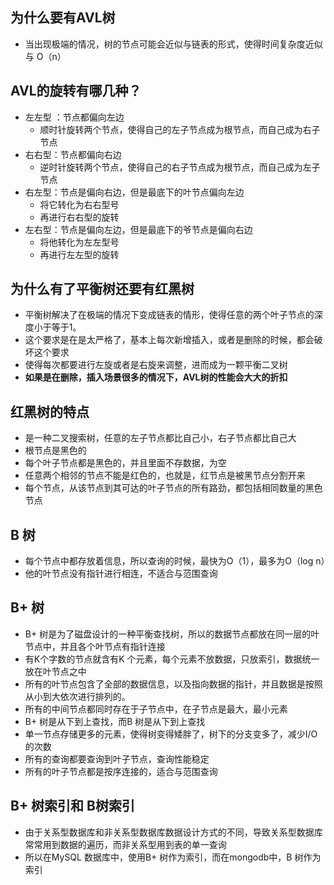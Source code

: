 
## 为什么要有AVL树
- 当出现极端的情况，树的节点可能会近似与链表的形式，使得时间复杂度近似与 O（n）
## AVL的旋转有哪几种？
- 左左型 ：节点都偏向左边
    - 顺时针旋转两个节点，使得自己的左子节点成为根节点，而自己成为右子节点
- 右右型：节点都偏向右边
    - 逆时针旋转两个节点，使得自己的右子节点成为根节点，而自己成为左子节点
- 右左型：节点是偏向右边，但是最底下的叶节点偏向左边
    - 将它转化为右右型号
    - 再进行右右型的旋转
- 左右型：节点是偏向左边，但是最底下的爷节点是偏向右边
    - 将他转化为左左型号
    - 再进行左左型的旋转

## 为什么有了平衡树还要有红黑树
- 平衡树解决了在极端的情况下变成链表的情形，使得任意的两个叶子节点的深度小于等于1。
- 这个要求是在是太严格了，基本上每次新增插入，或者是删除的时候，都会破坏这个要求
- 使得每次都要进行左旋或者是右旋来调整，进而成为一颗平衡二叉树
- **如果是在删除，插入场景很多的情况下，AVL树的性能会大大的折扣**
## 红黑树的特点
- 是一种二叉搜索树，任意的左子节点都比自己小，右子节点都比自己大
- 根节点是黑色的
- 每个叶子节点都是黑色的，并且里面不存数据，为空
- 任意两个相邻的节点不能是红色的，也就是，红节点是被黑节点分割开来
- 每个节点，从该节点到其可达的叶子节点的所有路劲，都包括相同数量的黑色节点


## B 树
- 每个节点中都存放着信息，所以查询的时候，最快为O（1），最多为O（log n）
- 他的叶节点没有指针进行相连，不适合与范围查询 


##  B+ 树
- B+ 树是为了磁盘设计的一种平衡查找树，所以的数据节点都放在同一层的叶节点中，并且各个叶节点有指针连接
- 有K个字数的节点就含有K 个元素，每个元素不放数据，只放索引，数据统一放在叶节点之中
- 所有的叶节点包含了全部的数据信息，以及指向数据的指针，并且数据是按照从小到大依次进行排列的。
- 所有的中间节点都同时存在于子节点中，在子节点是最大，最小元素
- B+ 树是从下到上查找，而B 树是从下到上查找
- 单一节点存储更多的元素，使得树变得矮胖了，树下的分支变多了，减少I/O 的次数
- 所有的查询都要查询到叶子节点，查询性能稳定
- 所有的叶子节点都是按序连接的，适合与范围查询

## B+ 树索引和 B树索引
- 由于关系型数据库和非关系型数据库数据设计方式的不同，导致关系型数据库常常用到数据的遍历，而非关系型用到表的单一查询
- 所以在MySQL 数据库中，使用B+ 树作为索引，而在mongodb中，B 树作为索引 